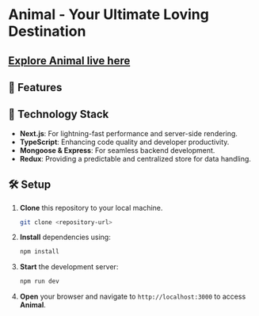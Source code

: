 # Animal - Your Ultimate Loving Destination

## [Explore Animal live here](https://animal-lover-two.vercel.app)

## 🎯 Features

## 🚀 Technology Stack

- **Next.js**: For lightning-fast performance and server-side rendering.
- **TypeScript**: Enhancing code quality and developer productivity.
- **Mongoose & Express**: For seamless backend development.
- **Redux**: Providing a predictable and centralized store for data handling.

## 🛠️ Setup

1. **Clone** this repository to your local machine.
   ```bash
   git clone <repository-url>
   ```
2. **Install** dependencies using:
   ```bash
   npm install
   ```
3. **Start** the development server:
   ```bash
   npm run dev
   ```
4. **Open** your browser and navigate to `http://localhost:3000` to access **Animal**.
